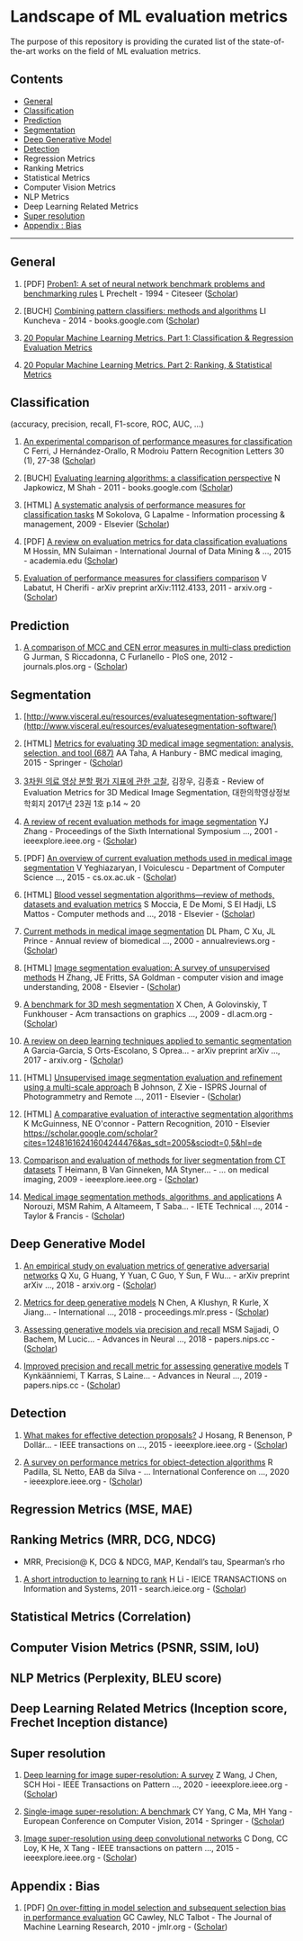 # Landscape of ML evaluation metrics

The purpose of this repository is providing the curated list of the state-of-the-art works on the field of ML evaluation metrics.

## Contents
* [General](#General)
* [Classification](#classification)
* [Prediction](#prediction)
* [Segmentation](#segmentation)
* [Deep Generative Model](#Deep-Generative-Model)
* [Detection](#detection)
* Regression Metrics 
* Ranking Metrics 
* Statistical Metrics 
* Computer Vision Metrics 
* NLP Metrics 
* Deep Learning Related Metrics 
* [Super resolution](#super-resolution)
* [Appendix : Bias](#appendix-:-bias)

----
## General

1. [PDF] [Proben1: A set of neural network benchmark problems and benchmarking rules](http://citeseerx.ist.psu.edu/viewdoc/download?doi=10.1.1.65.8960&rep=rep1&type=pdf) 
L Prechelt - 1994 - Citeseer ([Scholar](https://scholar.google.com/scholar?cites=14357553191919784879&as_sdt=2005&sciodt=0,5&hl=de))

1. [BUCH] [Combining pattern classifiers: methods and algorithms](https://books.google.com/books?hl=de&lr=&id=MZgtBAAAQBAJ&oi=fnd&pg=PR15&ots=2D_1PimT51&sig=KzS1xaWlHxUIwID_1JbG5UvX1Dg) 
LI Kuncheva - 2014 - books.google.com ([Scholar](https://scholar.google.com/scholar?cites=2093297657971877190&as_sdt=2005&sciodt=0,5&hl=de))

1. [20 Popular Machine Learning Metrics. Part 1: Classification & Regression Evaluation Metrics](https://towardsdatascience.com/20-popular-machine-learning-metrics-part-1-classification-regression-evaluation-metrics-1ca3e282a2ce)

1. [20 Popular Machine Learning Metrics. Part 2: Ranking, & Statistical Metrics](https://towardsdatascience.com/20-popular-machine-learning-metrics-part-2-ranking-statistical-metrics-22c3e5a937b6)

## Classification 
(accuracy, precision, recall, F1-score, ROC, AUC, …)

1. [An experimental comparison of performance measures for classification](https://www.sciencedirect.com/science/article/pii/S0167865508002687?casa_token=YQ1dnJNxN9AAAAAA:cxaUyge1WdElPUeIBXmT86LhMpl63dEo4Chc4c7d2BgiM_aPhUC_WfPfb50NXKKfpY0qeipqsA) 
C Ferri, J Hernández-Orallo, R Modroiu
Pattern Recognition Letters 30 (1), 27-38 ([Scholar](https://scholar.google.com/scholar?oi=bibs&hl=de&cites=10366092853224402446&as_sdt=5))

1. [BUCH] [Evaluating learning algorithms: a classification perspective](https://books.google.com/books?hl=de&lr=&id=VoWIIOKVzR4C&oi=fnd&pg=PR7&ots=5y29WNLBHF&sig=mwWLU008qXnPUozUriBSnULDILU) 
N Japkowicz, M Shah - 2011 - books.google.com ([Scholar](https://scholar.google.com/scholar?cites=3636688324312842021&as_sdt=2005&sciodt=2005&hl=de))

1. [HTML] [A systematic analysis of performance measures for classification tasks](https://www.sciencedirect.com/science/article/pii/S0306457309000259?casa_token=jx63fwbMHJEAAAAA:emqtE9GR1LiaJHwWVzy0F4wA5acuykNyPM9kVJrbwjEPP9i-ugBmg490-L7ETUrLUR5i3x7h0Q) 
M Sokolova, G Lapalme - Information processing & management, 2009 - Elsevier ([Scholar](https://scholar.google.com/scholar?cites=14636768960278377699&as_sdt=2005&sciodt=2005&hl=de))

1. [PDF] [A review on evaluation metrics for data classification evaluations](http://www.academia.edu/download/37219940/5215ijdkp01.pdf) 
M Hossin, MN Sulaiman - International Journal of Data Mining & …, 2015 - academia.edu ([Scholar](https://scholar.google.com/scholar?cites=12243370002312135267&as_sdt=2005&sciodt=0,5&hl=de))

1. [Evaluation of performance measures for classifiers comparison](https://arxiv.org/abs/1112.4133) 
V Labatut, H Cherifi - arXiv preprint arXiv:1112.4133, 2011 - arxiv.org - ([Scholar](https://scholar.google.com/scholar?cites=5921964516087018743&as_sdt=2005&sciodt=0,5&hl=de))

## Prediction 

1. [A comparison of MCC and CEN error measures in multi-class prediction](https://journals.plos.org/plosone/article?id=10.1371/journal.pone.0041882)  
G Jurman, S Riccadonna, C Furlanello - PloS one, 2012 - journals.plos.org - ([Scholar](https://scholar.google.com/scholar?cites=13133318558297984931&as_sdt=2005&sciodt=0,5&hl=de))

## Segmentation 

1. [http://www.visceral.eu/resources/evaluatesegmentation-software/](http://www.visceral.eu/resources/evaluatesegmentation-software/)

1. [HTML] [Metrics for evaluating 3D medical image segmentation: analysis, selection, and tool  (687)](https://link.springer.com/article/10.1186/s12880-015-0068-x)
AA Taha, A Hanbury - BMC medical imaging, 2015 - Springer - ([Scholar](https://scholar.google.com/scholar?cites=4630956683170237829&as_sdt=2005&sciodt=0,5&hl=de))
1. [3차원 의료 영상 분할 평가 지표에 관한 고찰](https://www.ksiim.org/api/society/journal/download/292/3%20ksiim%20%EA%B9%80%EC%9E%A5%EC%9A%B0.pdf), 김장우, 김종효 - Review of Evaluation Metrics for 3D Medical Image Segmentation, 대한의학영상정보학회지 2017년 23권 1호 p.14 ~ 20

1. [A review of recent evaluation methods for image segmentation](https://link.springer.com/article/10.1186/s12880-015-0068-x)
YJ Zhang - Proceedings of the Sixth International Symposium …, 2001 - ieeexplore.ieee.org - ([Scholar](https://scholar.google.com/scholar?cites=17997590944828043042&as_sdt=2005&sciodt=0,5&hl=de))

1. [PDF] [An overview of current evaluation methods used in medical image segmentation](https://www.cs.ox.ac.uk/files/7732/CS-RR-15-08.pdf)
V Yeghiazaryan, I Voiculescu - Department of Computer Science …, 2015 - cs.ox.ac.uk - ([Scholar](https://scholar.google.com/scholar?cites=12992702533021462632&as_sdt=2005&sciodt=0,5&hl=de))

1. [HTML] [Blood vessel segmentation algorithms—review of methods, datasets and evaluation metrics](https://www.sciencedirect.com/science/article/pii/S0169260717313421?casa_token=fPTCAKliiMoAAAAA:SR_zI-SApgwrbRNeQcOmRM254UiGMiIMYqkrJC6aW3WPQVXRWnu5xtr5OK2LhGfETrVj-c2EmA)
S Moccia, E De Momi, S El Hadji, LS Mattos - Computer methods and …, 2018 - Elsevier - ([Scholar](https://scholar.google.com/scholar?cites=6242589428755656420&as_sdt=2005&sciodt=0,5&hl=de))

1. [Current methods in medical image segmentation](https://www.annualreviews.org/doi/abs/10.1146/annurev.bioeng.2.1.315?casa_token=aIDg5R3MKoEAAAAA:H8zIbu8kqsyD-AWros_5wHnvHmBjSo9KZJlrQdrjpLpf1ONoElGXZVQNORs5mJF84n5JllZ6TfjXAA)
DL Pham, C Xu, JL Prince - Annual review of biomedical …, 2000 - annualreviews.org - ([Scholar](https://scholar.google.com/scholar?cites=8567363836787716934&as_sdt=2005&sciodt=0,5&hl=de))

1. [HTML] [Image segmentation evaluation: A survey of unsupervised methods](https://www.sciencedirect.com/science/article/pii/S1077314207001294?casa_token=pKN7xV5a9zAAAAAA:60yALq1FwEsilB6sc0wGJk93GsuX5h5-DEWaMa96xoLnYfp5OhtZ-1EWoPXeRrTWx2Fy0jDnZA)
H Zhang, JE Fritts, SA Goldman - computer vision and image understanding, 2008 - Elsevier - ([Scholar](https://scholar.google.com/scholar?cites=10472489350257198656&as_sdt=2005&sciodt=0,5&hl=de))

1. [A benchmark for 3D mesh segmentation](https://dl.acm.org/doi/abs/10.1145/1531326.1531379?casa_token=dafZy4YPSSEAAAAA:Hi7G8kQ5EIrvauA8r00jqUyPfJKuV_jZPn1xXVTkRIg5EyMVdaQfghufxWgyDRQpLJpQ2anTqhTMkg)
X Chen, A Golovinskiy, T Funkhouser - Acm transactions on graphics …, 2009 - dl.acm.org - ([Scholar](https://scholar.google.com/scholar?cites=17955119439763181429&as_sdt=2005&sciodt=0,5&hl=de))

1. [A review on deep learning techniques applied to semantic segmentation](https://arxiv.org/abs/1704.06857)
A Garcia-Garcia, S Orts-Escolano, S Oprea… - arXiv preprint arXiv …, 2017 - arxiv.org - ([Scholar](https://scholar.google.com/scholar?cites=9253955710098828384&as_sdt=2005&sciodt=0,5&hl=de))

1. [HTML] [Unsupervised image segmentation evaluation and refinement using a multi-scale approach](https://www.sciencedirect.com/science/article/pii/S0924271611000293?casa_token=foU61MVJ1VIAAAAA:82800xiuJJWMse3udns6beKi1p8_jjQmH7zOXvh4lyhVDKCRAArYgYxuf0Hf8PUZ6VZSQOAD8A)
B Johnson, Z Xie - ISPRS Journal of Photogrammetry and Remote …, 2011 - Elsevier - ([Scholar](https://scholar.google.com/scholar?cites=7977173777615422898&as_sdt=2005&sciodt=0,5&hl=de))

1. [HTML] [A comparative evaluation of interactive segmentation algorithms](https://www.sciencedirect.com/science/article/pii/S0031320309000818?casa_token=NYB9zfDMmCEAAAAA:jCuJNzR8RWNBgILxVJ5OELPwUFm27RwdqLvOmkycGFRsUijMaCDjgQGSnx01PxbYspVGrpX8RA)
K McGuinness, NE O'connor - Pattern Recognition, 2010 - Elsevier
https://scholar.google.com/scholar?cites=12481616241604244476&as_sdt=2005&sciodt=0,5&hl=de 

1. [Comparison and evaluation of methods for liver segmentation from CT datasets](https://ieeexplore.ieee.org/abstract/document/4781564/?casa_token=Fd5--zqAjlwAAAAA:-xPsMqmWmVlGuVr3uNmWxTegm6h9Ri-46moCaE0Bvd_4E8gYbZrCcsqWmqJLH9uq_N_yyqwRcQ)
T Heimann, B Van Ginneken, MA Styner… - … on medical imaging, 2009 - ieeexplore.ieee.org - ([Scholar](https://scholar.google.com/scholar?cites=6089436202002220059&as_sdt=2005&sciodt=0,5&hl=de))

1. [Medical image segmentation methods, algorithms, and applications](https://www.tandfonline.com/doi/abs/10.1080/02564602.2014.906861)
A Norouzi, MSM Rahim, A Altameem, T Saba… - IETE Technical …, 2014 - Taylor & Francis - ([Scholar](https://scholar.google.com/scholar?cites=7430648071481519071&as_sdt=2005&sciodt=0,5&hl=de))


## Deep Generative Model

1. [An empirical study on evaluation metrics of generative adversarial networks](https://arxiv.org/abs/1806.07755)
Q Xu, G Huang, Y Yuan, C Guo, Y Sun, F Wu… - arXiv preprint arXiv …, 2018 - arxiv.org - ([Scholar](https://scholar.google.com/scholar?cites=10986270796266305228&as_sdt=2005&sciodt=0,5&hl=de))

1. [Metrics for deep generative models](http://proceedings.mlr.press/v84/chen18e.html)
N Chen, A Klushyn, R Kurle, X Jiang… - International …, 2018 - proceedings.mlr.press - ([Scholar](https://scholar.google.com/scholar?cites=3501836756714640665&as_sdt=2005&sciodt=2005&hl=de))

1. [Assessing generative models via precision and recall](https://papers.nips.cc/paper/7769-assessing-generative-models-via-precision-and-recall)
MSM Sajjadi, O Bachem, M Lucic… - Advances in Neural …, 2018 - papers.nips.cc - ([Scholar](https://scholar.google.com/scholar?cites=651893942780229&as_sdt=2005&sciodt=0,5&hl=de))

1. [Improved precision and recall metric for assessing generative models](https://papers.nips.cc/paper/8648-improved-precision-and-recall-metric-for-assessing-generative-models)
T Kynkäänniemi, T Karras, S Laine… - Advances in Neural …, 2019 - papers.nips.cc - ([Scholar](https://scholar.google.com/scholar?cites=16244569923752023320&as_sdt=2005&sciodt=0,5&hl=de))

## Detection

1. [What makes for effective detection proposals?](https://ieeexplore.ieee.org/abstract/document/7182356/?casa_token=V_1Ggtq-EAsAAAAA:F1hEU3W065Ha7wWpAdRbOz91y6kQ1frTpDeOQH1HJ2iZc3QYViVf5YGgsWdw0en7wuUS8yDSBQ)
J Hosang, R Benenson, P Dollár… - IEEE transactions on …, 2015 - ieeexplore.ieee.org - ([Scholar](https://scholar.google.com/scholar?cites=5569442882727355447&as_sdt=2005&sciodt=0,5&hl=de))

1. [A survey on performance metrics for object-detection algorithms](https://ieeexplore.ieee.org/abstract/document/9145130/?casa_token=VqCY8j9hd9QAAAAA:xoOXxv1rrUJQ3l0Z5qYcI28ii3AEvQRhcPK8eRGPA_nN-JOgO2FjCn5f16QAWBNOanWcb6nAIA)
R Padilla, SL Netto, EAB da Silva - … International Conference on …, 2020 - ieeexplore.ieee.org - ([Scholar](https://scholar.google.com/scholar?cites=7658252996672799137&as_sdt=2005&sciodt=0,5&hl=de))

## Regression Metrics (MSE, MAE)

## Ranking Metrics (MRR, DCG, NDCG)
- MRR, Precision@ K, DCG & NDCG, MAP, Kendall’s tau, Spearman’s rho

1. [A short introduction to learning to rank](https://search.ieice.org/bin/summary.php?id=e94-d_10_1854)
H Li - IEICE TRANSACTIONS on Information and Systems, 2011 - search.ieice.org - ([Scholar](https://scholar.google.com/scholar?cites=4788843565114800534&as_sdt=2005&sciodt=0,5&hl=de))

## Statistical Metrics (Correlation)

## Computer Vision Metrics (PSNR, SSIM, IoU)

## NLP Metrics (Perplexity, BLEU score)

## Deep Learning Related Metrics (Inception score, Frechet Inception distance)

## Super resolution 

1. [Deep learning for image super-resolution: A survey](https://ieeexplore.ieee.org/abstract/document/9044873/?casa_token=O1I0fMwCFjcAAAAA:E_zsRo8dmyPGPwliG73-m8xw_cQG7aFtZzQUxnRKQTwOuhl4ctIJPN0HJWnafeR8eaQ1Ekq33g)
Z Wang, J Chen, SCH Hoi - IEEE Transactions on Pattern …, 2020 - ieeexplore.ieee.org - ([Scholar](https://scholar.google.com/scholar?cites=6779822096297620420&as_sdt=2005&sciodt=0,5&hl=de))

1. [Single-image super-resolution: A benchmark](https://link.springer.com/chapter/10.1007/978-3-319-10593-2_25)
CY Yang, C Ma, MH Yang - European Conference on Computer Vision, 2014 - Springer - ([Scholar](https://scholar.google.com/scholar?cites=7551815978978904049&as_sdt=2005&sciodt=0,5&hl=de))

1. [Image super-resolution using deep convolutional networks](https://ieeexplore.ieee.org/abstract/document/7115171/?casa_token=7A74NicgapkAAAAA:nQR1zT5wGbm7IsYZDtY9KuKwGOVJJJK83bxe7VltdshjK7SQ8kReHJMV4Dn0LHXVF6JOWAbenw)
C Dong, CC Loy, K He, X Tang - IEEE transactions on pattern …, 2015 - ieeexplore.ieee.org - ([Scholar](https://scholar.google.com/scholar?cites=13705212607084119344&as_sdt=2005&sciodt=0,5&hl=de))

## Appendix : Bias 

1. [PDF] [On over-fitting in model selection and subsequent selection bias in performance evaluation](http://www.jmlr.org/papers/volume11/cawley10a/cawley10a.pdf)
GC Cawley, NLC Talbot - The Journal of Machine Learning Research, 2010 - jmlr.org - ([Scholar](https://scholar.google.com/scholar?cites=10389716229802348282&as_sdt=2005&sciodt=0,5&hl=de))


